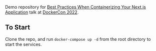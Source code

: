 Demo repository for [Best Practices When Containerizing Your Next.js Application](https://docker.events.cube365.net/dockercon/2022/content/Videos/42d223c2-e282-4ccb-a364-590aab17efb7) talk at [DockerCon 2022](https://docker.events.cube365.net/dockercon/2022).

## To Start

Clone the repo, and run `docker-compose up -d` from the root directory to start the services.
